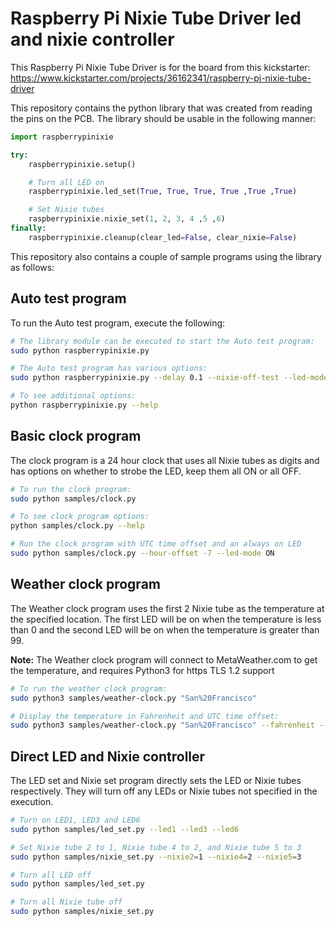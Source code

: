 Raspberry Pi Nixie Tube Driver led and nixie controller
=============================================================================

This Raspberry Pi Nixie Tube Driver is for the board from this kickstarter:
https://www.kickstarter.com/projects/36162341/raspberry-pi-nixie-tube-driver


This repository contains the python library that was created from reading the
pins on the PCB. The library should be usable in the following manner:

```python
import raspberrypinixie

try:
    raspberrypinixie.setup()

    # Turn all LED on
    raspberrypinixie.led_set(True, True, True, True ,True ,True)

    # Set Nixie tubes
    raspberrypinixie.nixie_set(1, 2, 3, 4 ,5 ,6)
finally:
    raspberrypinixie.cleanup(clear_led=False, clear_nixie=False)
```

This repository also contains a couple of sample programs using the library
as follows:

Auto test program
------------------------------------------------------------------------------

To run the Auto test program, execute the following:

```bash
# The library module can be executed to start the Auto test program:
sudo python raspberrypinixie.py

# The Auto test program has various options:
sudo python raspberrypinixie.py --delay 0.1 --nixie-off-test --led-mode ON

# To see additional options:
python raspberrypinixie.py --help
```

Basic clock program
------------------------------------------------------------------------------

The clock program is a 24 hour clock that uses all Nixie tubes as digits and
has options on whether to strobe the LED, keep them all ON or all OFF.

```bash
# To run the clock program:
sudo python samples/clock.py

# To see clock program options:
python samples/clock.py --help

# Run the clock program with UTC time offset and an always on LED
sudo python samples/clock.py --hour-offset -7 --led-mode ON
```

Weather clock program
------------------------------------------------------------------------------

The Weather clock program uses the first 2 Nixie tube as the temperature at
the specified location. The first LED will be on when the temperature is less
than 0 and the second LED will be on when the temperature is greater than 99.

__Note:__ The Weather clock program will connect to MetaWeather.com to get the 
temperature, and requires Python3 for https TLS 1.2 support 

```bash
# To run the weather clock program:
sudo python3 samples/weather-clock.py "San%20Francisco"

# Display the temperature in Fahrenheit and UTC time offset:
sudo python3 samples/weather-clock.py "San%20Francisco" --fahrenheit --hour-offset -7
```

Direct LED and Nixie controller
------------------------------------------------------------------------------

The LED set and Nixie set program directly sets the LED or Nixie tubes
respectively. They will turn off any LEDs or Nixie tubes not specified in the
execution.
```bash
# Turn on LED1, LED3 and LED6
sudo python samples/led_set.py --led1 --led3 --led6

# Set Nixie tube 2 to 1, Nixie tube 4 to 2, and Nixie tube 5 to 3
sudo python samples/nixie_set.py --nixie2=1 --nixie4=2 --nixie5=3

# Turn all LED off
sudo python samples/led_set.py

# Turn all Nixie tube off
sudo python samples/nixie_set.py
```